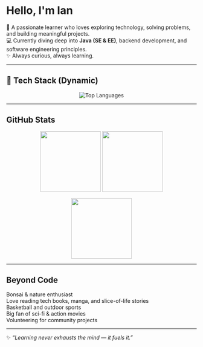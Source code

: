 # Hello, I'm Ian  

🌱 A passionate learner who loves exploring technology, solving problems, and building meaningful projects.  
💻 Currently diving deep into **Java (SE & EE)**, backend development, and software engineering principles.  
✨ Always curious, always learning.  

---

## 🚀 Tech Stack (Dynamic)
<p align="center">
  <img src="https://github-readme-stats.vercel.app/api/top-langs/?username=iankristoper&layout=compact&theme=tokyonight" alt="Top Languages"/>
</p>


---

## GitHub Stats  
<p align="center">
  <img src="https://github-readme-stats.vercel.app/api?username=iankristoper&show_icons=true&theme=tokyonight" height="160"/>
  <img src="https://github-readme-stats.vercel.app/api/top-langs/?username=iankristoper&layout=compact&theme=tokyonight" height="160"/>
</p>

<p align="center">
  <img src="https://github-readme-streak-stats.herokuapp.com/?user=iankristoper&theme=tokyonight" height="160"/>
</p>

---

## Beyond Code  
Bonsai & nature enthusiast  
Love reading tech books, manga, and slice-of-life stories  
Basketball and outdoor sports  
Big fan of sci-fi & action movies  
Volunteering for community projects  

---
✨ *“Learning never exhausts the mind — it fuels it.”*  
